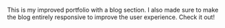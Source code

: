 This is my improved portfolio with a blog section. I also made sure to make the blog entirely responsive to improve the user experience. Check it out!